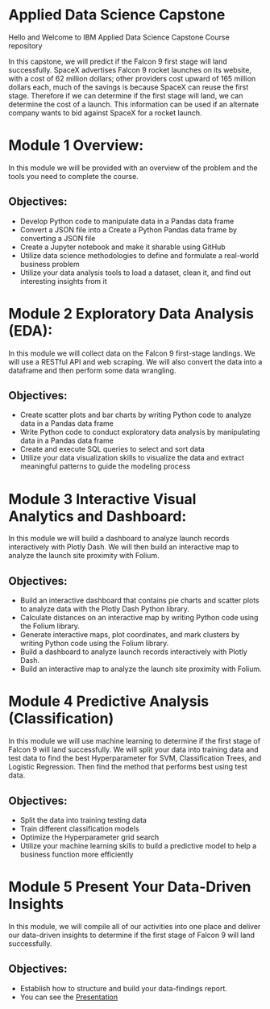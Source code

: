 # Applied Data Science Capstone
Hello and Welcome to IBM Applied Data Science Capstone Course repository

In this capstone, we will predict if the Falcon 9 first stage will land successfully. SpaceX advertises Falcon 9 rocket launches on its website, with a cost of 62 million dollars; other providers cost upward of 165 million dollars each, much of the savings is because SpaceX can reuse the first stage. Therefore if we can determine if the first stage will land, we can determine the cost of a launch. This information can be used if an alternate company wants to bid against SpaceX for a rocket launch.

# Module 1 Overview:
In this module we will be provided with an overview of the problem and the tools you need to complete the course.
## Objectives:
- Develop Python code to manipulate data in a Pandas data frame
- Convert a JSON file into a Create a Python Pandas data frame by converting a JSON file
- Create a Jupyter notebook and make it sharable using GitHub
- Utilize data science methodologies to define and formulate a real-world business problem
- Utilize your data analysis tools to load a dataset, clean it, and find out interesting insights from it

# Module 2 Exploratory Data Analysis (EDA):
In this module we will collect data on the Falcon 9 first-stage landings. We will use a RESTful API and web scraping. We will also convert the data into a dataframe and then perform some data wrangling.
## Objectives:
- Create scatter plots and bar charts by writing Python code to analyze data in a Pandas data frame
- Write Python code to conduct exploratory data analysis by manipulating data in a Pandas data frame
- Create and execute SQL queries to select and sort data
- Utilize your data visualization skills to visualize the data and extract meaningful patterns to guide the modeling process

# Module 3 Interactive Visual Analytics and Dashboard:
In this module we will build a dashboard to analyze launch records interactively with Plotly Dash. We will then build an interactive map to analyze the launch site proximity with Folium.
## Objectives:
- Build an interactive dashboard that contains pie charts and scatter plots to analyze data with the Plotly Dash Python library.
- Calculate distances on an interactive map by writing Python code using the Folium library.
- Generate interactive maps, plot coordinates, and mark clusters by writing Python code using the Folium library.
- Build a dashboard to analyze launch records interactively with Plotly Dash.
- Build an interactive map to analyze the launch site proximity with Folium.

# Module 4 Predictive Analysis (Classification)
In this module we will use machine learning to determine if the first stage of Falcon 9 will land successfully. We will split your data into training data and test data to find the best Hyperparameter for SVM, Classification Trees, and Logistic Regression. Then find the method that performs best using test data.
## Objectives:
- Split the data into training testing data
- Train different classification models
- Optimize the Hyperparameter grid search
- Utilize your machine learning skills to build a predictive model to help a business function more efficiently

# Module 5 Present Your Data-Driven Insights
In this module, we will compile all of our activities into one place and deliver our data-driven insights to determine if the first stage of Falcon 9 will land successfully.
## Objectives:
- Establish how to structure and build your data-findings report.
- You can see the [Presentation](https://github.com/Syed-Zain-Ul-Haque/Applied-Data-Science-Capstone/blob/e691918eda4d2d2d332951e6e44f2c1672f8819b/Module%205/ds-capstone-template-coursera-Zain.pdf)
